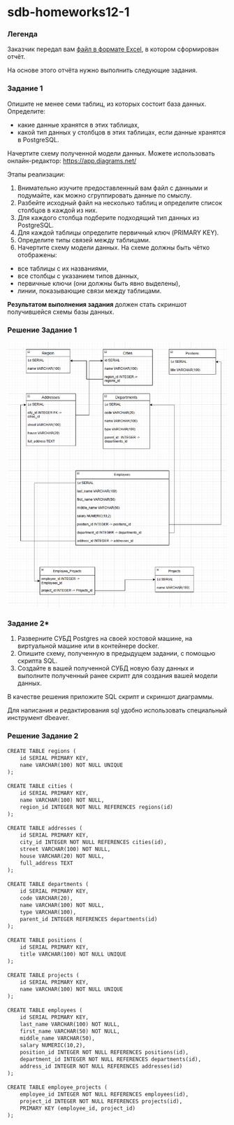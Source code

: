 # sdb-homeworks12-1

### Легенда

Заказчик передал вам [файл в формате Excel](https://github.com/netology-code/sdb-homeworks/blob/main/resources/hw-12-1.xlsx), в котором сформирован отчёт. 

На основе этого отчёта нужно выполнить следующие задания.

### Задание 1

Опишите не менее семи таблиц, из которых состоит база данных. Определите:

- какие данные хранятся в этих таблицах,
- какой тип данных у столбцов в этих таблицах, если данные хранятся в PostgreSQL.

Начертите схему полученной модели данных. Можете использовать онлайн-редактор: https://app.diagrams.net/

Этапы реализации:
1.	Внимательно изучите предоставленный вам файл с данными и подумайте, как можно сгруппировать данные по смыслу.
2.	Разбейте исходный файл на несколько таблиц и определите список столбцов в каждой из них. 
3.	Для каждого столбца подберите подходящий тип данных из PostgreSQL. 
4.	Для каждой таблицы определите первичный ключ (PRIMARY KEY).
5.	Определите типы связей между таблицами. 
6.	Начертите схему модели данных.
На схеме должны быть чётко отображены:
   - все таблицы с их названиями,
   - все столбцы  с указанием типов данных,
   - первичные ключи (они должны быть явно выделены),
   - линии, показывающие связи между таблицами.

**Результатом выполнения задания** должен стать скриншот получившейся схемы базы данных.

### Решение Задание 1

![Cкриншот «Задание 1»](img/image1.png)



### Задание 2*

1. Разверните СУБД Postgres на своей хостовой машине, на виртуальной машине или в контейнере docker.
2. Опишите схему, полученную в предыдущем задании, с помощью скрипта SQL.
3. Создайте в вашей полученной СУБД новую базу данных и выполните полученный ранее скрипт для создания вашей модели данных.

В качестве решения приложите SQL скрипт и скриншот диаграммы.

Для написания и редактирования sql удобно использовать  специальный инструмент dbeaver.

### Решение Задание 2

```
CREATE TABLE regions (
    id SERIAL PRIMARY KEY,
    name VARCHAR(100) NOT NULL UNIQUE
);

CREATE TABLE cities (
    id SERIAL PRIMARY KEY,
    name VARCHAR(100) NOT NULL,
    region_id INTEGER NOT NULL REFERENCES regions(id)
);

CREATE TABLE addresses (
    id SERIAL PRIMARY KEY,
    city_id INTEGER NOT NULL REFERENCES cities(id),
    street VARCHAR(100) NOT NULL,
    house VARCHAR(20) NOT NULL,
    full_address TEXT
);

CREATE TABLE departments (
    id SERIAL PRIMARY KEY,
    code VARCHAR(20),
    name VARCHAR(100) NOT NULL,
    type VARCHAR(100),
    parent_id INTEGER REFERENCES departments(id)
);

CREATE TABLE positions (
    id SERIAL PRIMARY KEY,
    title VARCHAR(100) NOT NULL UNIQUE
);

CREATE TABLE projects (
    id SERIAL PRIMARY KEY,
    name VARCHAR(100) NOT NULL UNIQUE
);

CREATE TABLE employees (
    id SERIAL PRIMARY KEY,
    last_name VARCHAR(100) NOT NULL,
    first_name VARCHAR(50) NOT NULL,
    middle_name VARCHAR(50),
    salary NUMERIC(10,2),
    position_id INTEGER NOT NULL REFERENCES positions(id),
    department_id INTEGER NOT NULL REFERENCES departments(id),
    address_id INTEGER NOT NULL REFERENCES addresses(id)
);

CREATE TABLE employee_projects (
    employee_id INTEGER NOT NULL REFERENCES employees(id),
    project_id INTEGER NOT NULL REFERENCES projects(id),
    PRIMARY KEY (employee_id, project_id)
);
```